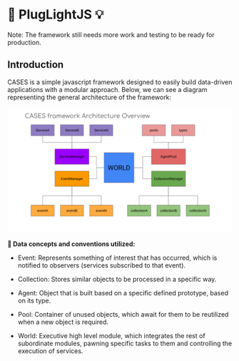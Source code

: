 <h1> 🔌 PlugLightJS 💡</h1>

Note: The framework still needs more work and testing to be ready for production.

<h2><b>Introduction</b></h2>

CASES is a simple javascript framework designed to easily build data-driven applications with a modular approach. Below, we can see a diagram representing the general architecture of the framework:

![alt text](https://github.com/WebAxol/CASES/blob/main/img/architecture.png)


<b>💾 Data concepts and conventions utilized:</b>

- Event: Represents something of interest that has occurred, which is notified to observers (services subscribed to that event).

- Collection: Stores similar objects to be processed in a specific way.

- Agent: Object that is built based on a specific defined prototype, based on its type.

- Pool: Container of unused objects, which await for them to be reutilized when a new object is required.


- World: Executive high level module, which integrates the rest of subordinate modules, pawning specific tasks to them and controlling the execution of services. 
